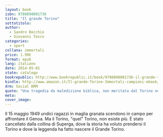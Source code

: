 ```yaml
---
layout: book
isbn: 9788898001736
title: "Il grande Torino"
sottotitolo:
author:
  - Sandro Bocchio
  - Giovanni Tosco
categories:
  - sport
collana: immortali
price: 1.99€
format: epub
lang: italiano
date: 2014-05-01
state: catalogo
bookrepublic: http://www.bookrepublic.it/book/9788898001736-il-grande-torino/
kindle: http://www.amazon.it/Il-grande-Torino-Immortali-campioni-ebook/dp/B00K1AN5W4/
drm: Social DRM
quote: "Una tragedia da maledizione biblica, non meritata dal Torino né dall'Italia (Gianni Brera)"
meta:
cover_image:
---
```

Il 15 maggio 1949 undici ragazzi in maglia granata scendono in campo per affrontare il Genoa. Ma il Torino, "quel" Torino, non esiste più. È stato cancellato dalla collina di Superga, dove la storia ha voluto prendersi il Torino e dove la leggenda ha fatto nascere il Grande Torino.
